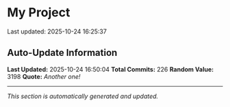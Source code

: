 # My Project


Last updated: 2025-10-24 16:25:37


































































































































































































































## Auto-Update Information

**Last Updated:** 2025-10-24 16:50:04
**Total Commits:** 226
**Random Value:** 3198
**Quote:** _Another one!_

---
_This section is automatically generated and updated._